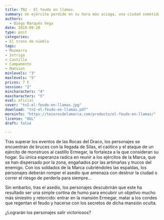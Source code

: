 ```yaml
---
title: TN2 - El feudo en llamas.
summary: Un ejército perdido en su hora más aciaga, una ciudad sometida a asedio por una fuerza implacable, unos personajes a punto de perder sus hogares, dos asesinatos a punto de ser perpetrados y un castillo envuelto en llamas.
authors:
  - Diego Marqués Vega
date: 2019-09-28
type: post
categories:
- El trono de niebla
tags:
- Mazmorra
- Intriga
- Castillo
- Campamento
- Mansion
minlevels: "3"
maxlevels: "5"
prices: 7 €
session: "2"
mincharacters: "4"
maxcharacters: "5"
eval: oficial
cover: "tn2-el-feudo-en-llamas.jpg"
download: "tn2-el-feudo-en-llamas.pdf"
moreinfo: "https://tesorosdelamarca.com/producto/el-feudo-en-llamas/"
license: "OGL"
draft: false

---
```


Tras superar los eventos de las Rocas del Draco, los personajes se encuentran de bruces con la llegada de Silas, el caótico y el ataque de un ejército de monstruos al castillo Ermegar, la fortaleza a la que consideran su hogar. Su única esperanza radica en reunir a los ejércitos de la Marca, que se han dispersado por la zona, engañados por las artimañas y trucos del enemigo. Con los soldados de la Marca cubriéndoles las espaldas, los personajes deberán romper el asedio que amenaza con destruir la ciudad o correr el riesgo de perderla para siempre…

Sin embarbo, tras el asedio, los personajes descubrirán que este ha resultado ser una simple cortina de humo para encubrir un objetivo mucho más siniestro y retorcido: entrar en la mansión Ermegar, matar a los condes que regentan el feudo y hacerse con los secretos de dicha mansión oculta.

¿Lograrán los personajes salir victoriosos?

